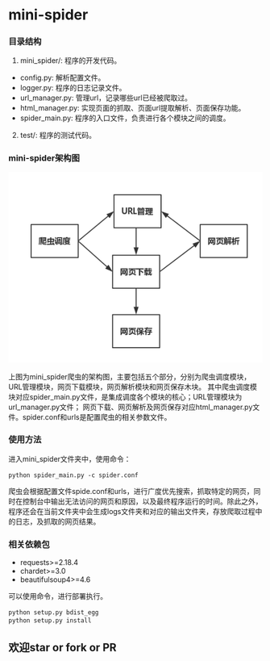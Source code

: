# mini-spider

### 目录结构
1. mini_spider/: 程序的开发代码。
* config.py: 解析配置文件。
* logger.py: 程序的日志记录文件。
* url_manager.py: 管理url，记录哪些url已经被爬取过。
* html_manager.py: 实现页面的抓取、页面url提取解析、页面保存功能。
* spider_main.py: 程序的入口文件，负责进行各个模块之间的调度。
2. test/: 程序的测试代码。

### mini-spider架构图
![mini-spider](https://github.com/baiyyang/mini-spider/blob/master/image/min_spider.jpg)

上图为mini_spider爬虫的架构图，主要包括五个部分，分别为爬虫调度模块，URL管理模块，网页下载模块，网页解析模块和网页保存木块。
其中爬虫调度模块对应spider_main.py文件，是集成调度各个模块的核心；URL管理模块为url_manager.py文件；
网页下载、网页解析及网页保存对应html_manager.py文件。spider.conf和urls是配置爬虫的相关参数文件。

### 使用方法
进入mini_spider文件夹中，使用命令：
```buildoutcfg
python spider_main.py -c spider.conf
```
爬虫会根据配置文件spide.conf和urls，进行广度优先搜索，抓取特定的网页，同时在控制台中输出无法访问的网页和原因，以及最终程序运行的时间。除此之外，
程序还会在当前文件夹中会生成logs文件夹和对应的输出文件夹，存放爬取过程中的日志，及抓取的网页结果。

### 相关依赖包
* requests>=2.18.4
* chardet>=3.0
* beautifulsoup4>=4.6

可以使用命令，进行部署执行。
```buildoutcfg
python setup.py bdist_egg
python setup.py install
```

## 欢迎star or fork or PR
